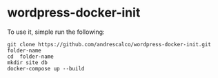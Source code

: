 # wordpress-docker-init

To use it, simple run the following: 

```
git clone https://github.com/andrescalco/wordpress-docker-init.git folder-name
cd  folder-name
mkdir site db
docker-compose up --build
```
